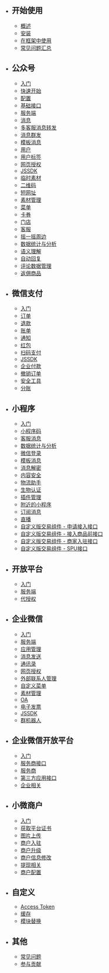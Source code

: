 - ## 开始使用
  - [概述](/docs/{{version}}/overview)
  - [安装](/docs/{{version}}/installation)
  - [在框架中使用](/docs/{{version}}/integration)
  - [常见问题汇总](/docs/{{version}}/troubleshooting)
- ## 公众号
  - [入门](/docs/{{version}}/official-account/index)
  - [快速开始](/docs/{{version}}/official-account/tutorial)
  - [配置](/docs/{{version}}/official-account/configuration)
  - [基础接口](/docs/{{version}}/official-account/base)
  - [服务端](/docs/{{version}}/official-account/server)
  - [消息](/docs/{{version}}/official-account/messages)
  - [多客服消息转发](/docs/{{version}}/official-account/message-transfer)
  - [消息群发](/docs/{{version}}/official-account/broadcasting)
  - [模板消息](/docs/{{version}}/official-account/template_message)
  - [用户](/docs/{{version}}/official-account/user)
  - [用户标签](/docs/{{version}}/official-account/user-tag)
  - [网页授权](/docs/{{version}}/official-account/oauth)
  - [JSSDK](/docs/{{version}}/basic-services/jssdk)
  - [临时素材](/docs/{{version}}/basic-services/media)
  - [二维码](/docs/{{version}}/basic-services/qrcode)
  - [短网址](/docs/{{version}}/basic-services/url)
  - [素材管理](/docs/{{version}}/official-account/material)
  - [菜单](/docs/{{version}}/official-account/menu)
  - [卡券](/docs/{{version}}/official-account/card)
  - [门店](/docs/{{version}}/official-account/poi)
  - [客服](/docs/{{version}}/official-account/customer_service)
  - [摇一摇周边](/docs/{{version}}/official-account/shake-around)
  - [数据统计与分析](/docs/{{version}}/official-account/data_cube)
  - [语义理解](/docs/{{version}}/official-account/semantic)
  - [自动回复](/docs/{{version}}/official-account/reply)
  - [评论数据管理](/docs/{{version}}/official-account/comment)
  - [返佣商品](/docs/{{version}}/official-account/goods)
- ## 微信支付
  - [入门](/docs/{{version}}/payment/index)
  - [订单](/docs/{{version}}/payment/order)
  - [退款](/docs/{{version}}/payment/refund)
  - [账单](/docs/{{version}}/payment/bill)
  - [通知](/docs/{{version}}/payment/notify)
  - [红包](/docs/{{version}}/payment/redpack)
  - [扫码支付](/docs/{{version}}/payment/scan-pay)
  - [JSSDK](/docs/{{version}}/payment/jssdk)
  - [企业付款](/docs/{{version}}/payment/transfer)
  - [撤销订单](/docs/{{version}}/payment/reverse)
  - [安全工具](/docs/{{version}}/payment/security)
  - [分账](/docs/{{version}}/payment/profit-sharing)
- ## 小程序
  - [入门](/docs/{{version}}/mini-program/index)
  - [小程序码](/docs/{{version}}/mini-program/app_code)
  - [客服消息](/docs/{{version}}/mini-program/customer_service)
  - [数据统计与分析](/docs/{{version}}/mini-program/data_cube)
  - [微信登录](/docs/{{version}}/mini-program/auth)
  - [模板消息](/docs/{{version}}/mini-program/template_message)
  - [消息解密](/docs/{{version}}/mini-program/decrypt)
  - [内容安全](/docs/{{version}}/basic-services/content_security)
  - [物流助手](/docs/{{version}}/mini-program/express)
  - [生物认证](/docs/{{version}}/mini-program/soter)
  - [插件管理](/docs/{{version}}/mini-program/plugin)
  - [附近的小程序](/docs/{{version}}/mini-program/nearby_poi)
  - [订阅消息](/docs/{{version}}/mini-program/subscribe_message)
  - [直播](/docs/{{version}}/mini-program/live)
  - [自定义版交易组件 - 申请接入接口](/docs/{{version}}/mini-program/shop/register)
  - [自定义版交易组件 - 接入商品前接口](/docs/{{version}}/mini-program/shop/basic)
  - [自定义版交易组件 - 商家入驻接口](/docs/{{version}}/mini-program/shop/account)
  - [自定义版交易组件 - SPU接口](/docs/{{version}}/mini-program/shop/spu)
- ## 开放平台
  - [入门](/docs/{{version}}/open-platform/index)
  - [服务端](/docs/{{version}}/open-platform/server)
  - [代授权](/docs/{{version}}/open-platform/authorizer-delegate)
- ## 企业微信
  - [入门](/docs/{{version}}/wework/index)
  - [服务端](/docs/{{version}}/wework/server)
  - [应用管理](/docs/{{version}}/wework/agents)
  - [消息发送](/docs/{{version}}/wework/message)
  - [通讯录](/docs/{{version}}/wework/contacts)
  - [网页授权](/docs/{{version}}/wework/oauth)
  - [外部联系人管理](/docs/{{version}}/wework/external-contact)
  - [自定义菜单](/docs/{{version}}/wework/menu)
  - [素材管理](/docs/{{version}}/wework/media)
  - [OA](/docs/{{version}}/wework/oa)
  - [电子发票](/docs/{{version}}/wework/invoice)
  - [JSSDK](/docs/{{version}}/basic-services/jssdk)
  - [群机器人](/docs/{{version}}/wework/group-robot)
- ## 企业微信开放平台
  - [入门](/docs/{{version}}/open-work/index)
  - [服务商接口](/docs/{{version}}/open-work/provider)
  - [服务商](/docs/{{version}}/open-work/server)
  - [第三方应用接口](/docs/{{version}}/open-work/service)
  - [企业相关](/docs/{{version}}/open-work/work)
- ## 小微商户
  - [入门](/docs/{{version}}/micro-merchant/index)
  - [获取平台证书](/docs/{{version}}/micro-merchant/certficates)
  - [图片上传](/docs/{{version}}/micro-merchant/media)
  - [商户入驻](/docs/{{version}}/micro-merchant/submit-application)
  - [商户升级](/docs/{{version}}/micro-merchant/upgrade)
  - [商户信息修改](/docs/{{version}}/micro-merchant/material)
  - [提现相关](/docs/{{version}}/micro-merchant/withdraw)
  - [商户配置](/docs/{{version}}/micro-merchant/merchant-config)
- ## 自定义
  - [Access Token](/docs/{{version}}/customize/access_token)
  - [缓存](/docs/{{version}}/customize/cache)
  - [模块替换](/docs/{{version}}/customize/replace-service)
- ## 其他
  - [常见问题](/docs/{{version}}/troubleshooting)
  - [参与贡献](/docs/{{version}}/contributing)
